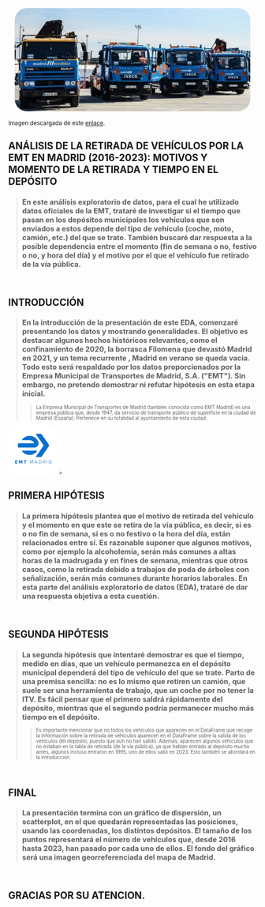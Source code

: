 <div style="display: flex; justify-content: center;">
    <img src="Jupyter/IA/GRUemt.jpg" style="border-radius: 25px; width: 95%;">
</div>

<small>Imagen descargada de este [enlace](https://blog.emtmadrid.es/2019/05/01/la-grua-en-madrid/).<small> 

# **ANÁLISIS DE LA RETIRADA DE VEHÍCULOS POR LA EMT EN MADRID (2016-2023): MOTIVOS Y MOMENTO DE LA RETIRADA Y TIEMPO EN EL DEPÓSITO**
 
> ## En este **análisis exploratorio de datos**, para el cual he utilizado **datos oficiales de la EMT**, trataré de investigar si **el tiempo** que pasan en los **depósitos municipales** los vehículos que son enviados a estos depende del **tipo de vehículo** (coche, moto, camión, etc.) del que se trate. También buscaré dar respuesta a la posible dependencia entre **el momento** (fin de semana o no, festivo o no, y hora del día) y el motivo por el que el vehículo fue retirado de la vía pública.
<br>

# **INTRODUCCIÓN**
> ## En la **introducción** de la presentación de este **EDA**, comenzaré presentando los datos y mostrando generalidades. El **objetivo** es destacar algunos **hechos históricos** relevantes, como el **confinamiento** de 2020, la **borrasca Filomena** que devastó Madrid en 2021, y un tema recurrente , **Madrid** en verano se queda **vacia**. Todo esto será respaldado por los **datos** proporcionados por la Empresa Municipal de Transportes de Madrid, S.A. (**"EMT"**). Sin embargo, no pretendo demostrar ni refutar **hipótesis** en esta etapa inicial.  
>>La Empresa Municipal de Transportes de Madrid (también conocida como EMT Madrid) es una empresa pública que, desde 1947, da servicio de transporte público de superficie en la ciudad de Madrid (España). Pertenece en su totalidad al ayuntamiento de esta ciudad.  
<img src="Jupyter/IA/EMT.png" alt="Texto alternativo" style="width:100px;height:100px;border-radius:20px;">  
> 
<br>

# **PRIMERA HIPÓTESIS**
> ## La primera hipótesis plantea que el motivo de retirada del vehículo y el momento en que este se retira de la vía pública, es decir, si es o no **fin de semana**, si es o no **festivo** o la **hora del día**, están relacionados entre sí. Es razonable suponer que algunos **motivos**, como por ejemplo la **alcoholemia**, serán más comunes a altas horas de la **madrugada** y en **fines de semana**, mientras que otros casos, como la retirada debido a trabajos de **poda de árboles** con **señalización**, serán más comunes durante **horarios laborales**. En esta parte del **análisis exploratorio de datos** (**EDA**), trataré de dar una respuesta objetiva a esta cuestión. 
<br>

# **SEGUNDA HIPÓTESIS** 
> ## La segunda hipótesis que intentaré demostrar es que el **tiempo**, medido en **días**, que un **vehículo** permanezca en el **depósito municipal** dependerá del **tipo de vehículo** del que se trate. Parto de una premisa sencilla: no es lo mismo que retiren un **camión**, que suele ser una herramienta de trabajo, que un **coche** por no tener la **ITV**. Es fácil pensar que el primero **saldrá rápidamente** del depósito, mientras que el segundo podría **permanecer mucho más tiempo** en el depósito. 
>>Es importante mencionar que no todos los vehículos que aparecen en el DataFrame que recoge la información sobre la retirada de vehículos aparecen en el DataFrame sobre la salida de los vehículos del depósito, puesto que aún no han salido. Además, aparecen algunos vehículos que no estaban en la tabla de retirada (de la vía pública), ya que habían entrado al depósito mucho antes, algunos incluso entraron en 1995, uno de ellos salió en 2023. Esto también se abordará en la introducción. 
<br> 

# **FINAL**
> ## La presentación termina con un **gráfico de dispersión**, un **scatterplot**, en el que quedarán representadas las posiciones, usando las coordenadas, los distintos **depósitos**. El tamaño de los puntos representará el número de **vehículos** que, desde **2016 hasta 2023**, han pasado por cada uno de ellos. El fondo del gráfico será una **imagen georreferenciada** del mapa de Madrid. 
<br> 

# **GRACIAS POR SU ATENCION.** 
